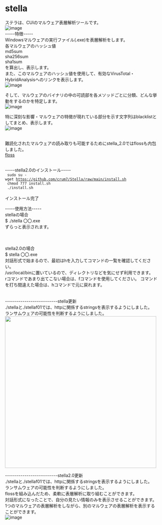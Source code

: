  
# stella


ステラは、CUIのマルウェア表層解析ツールです。<br>
![image](https://user-images.githubusercontent.com/72499679/145970551-f61db31d-63f3-4b66-817c-0851755b48f0.png)
<br>
-----特徴-----<br>
Windowsマルウェアの実行ファイル(.exe)を表層解析をします。<br>
各マルウェアのハッシュ値<br>
md5sum<br>
sha256sum<br>
sha1sum<br>
を算出し、表示します。<br>
また、このマルウェアのハッシュ値を使用して、有効なVirusTotal・HybridAnalysisへのリンクを表示します。<br>
![image](https://user-images.githubusercontent.com/72499679/145953125-99fed885-bfa9-44be-b8ea-070dfe3e7ba2.png)<br>


そして、マルウェアのバイナリの中の可読部を各メソッドごとに分類、どんな挙動をするのかを特定します。<br>
![image](https://user-images.githubusercontent.com/72499679/145953193-fd97f016-2527-42b9-969f-9ec8aac9315c.png)<br>

特に深刻な影響・マルウェアの特徴が現れている部分を示す文字列はblacklistとしてまとめ、表示します。<br>
![image](https://user-images.githubusercontent.com/72499679/145953303-2db367fb-1033-4e3a-8461-7aaa2b966869.png)<br>
<br>

難読化されたマルウェアの読み取りも可能するためにstella_2.0ではflossも内包しました。<br>
<a href="https://github.com/fireeye/flare-floss">floss</a>
 <br>
 <br>

-----stella2.0のインストール-----<br>
<code>
 sudo su -
</code>
<code>
 wget https://github.com/crum7/Stella/raw/main/install.sh
 </code>
<code>
 chmod 777 install.sh
</code>
 <br>
<code>
./install.sh
</code>
<br>
インストール完了<br>

-----使用方法-----<br>
stellaの場合<br>
$ ./stella 〇〇.exe<br>
ずらっと表示されます。<br>
<br>
<br>
<br>
stella2.0の場合<br>
$ stella 〇〇.exe<br>
対話形式で始まるので、最初はhを入力してコマンドの一覧を確認してください。<br>
/usr/local/binに置いているので、ディレクトリなどを気にせず利用できます。<br>
rコマンドであまり出てこない場合は、fコマンドを使用してください。
コマンドを打ち間違えた場合は、hコマンドで元に戻れます。
<br>
<br>
<br>
---------------------------stella更新<br>
./stellaと./stellaf01では、httpに関係するstringsを表示するようにしました。<br>
ランサムウェアの可能性を判断するようにしました。<br>
<img src="https://user-images.githubusercontent.com/72499679/130217115-7c5a4e03-a8c5-48e4-a184-a8ad12d35682.png" width=500>

---------------------------stella2.0更新<br>
./stellaと./stellaf01では、httpに関係するstringsを表示するようにしました。<br>
ランサムウェアの可能性を判断するようにしました。<br>
flossを組み込んだため、柔軟に表層解析に取り組むことができます。<br>
対話形式になったことで、自分の見たい情報のみを表示させることができます。<br>
1つのマルウェアの表層解析をしながら、別のマルウェアの表層解析を表示することができます。<br>
![image](https://user-images.githubusercontent.com/72499679/145953437-6f0074ce-d29b-4573-a649-7b6f6130ed47.png)

